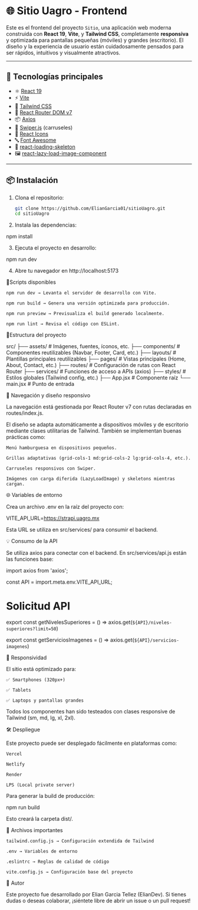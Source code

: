 # 🌐 Sitio Uagro - Frontend

Este es el frontend del proyecto `Sitio`, una aplicación web moderna construida con **React 19**, **Vite**, y **Tailwind CSS**, completamente **responsiva** y optimizada para pantallas pequeñas (móviles) y grandes (escritorio). El diseño y la experiencia de usuario están cuidadosamente pensados para ser rápidos, intuitivos y visualmente atractivos.

---

## 🚀 Tecnologías principales

- ⚛️ [React 19](https://react.dev/)
- ⚡ [Vite](https://vitejs.dev/)
- 🎨 [Tailwind CSS](https://tailwindcss.com/)
- 🔀 [React Router DOM v7](https://reactrouter.com/)
- 📦 [Axios](https://axios-http.com/)
- 🎠 [Swiper.js](https://swiperjs.com/react) (carruseles)
- 🧩 [React Icons](https://react-icons.github.io/react-icons/)
- 🔤 [Font Awesome](https://fontawesome.com/)
- 🦴 [react-loading-skeleton](https://github.com/dvtng/react-loading-skeleton)
- 🖼️ [react-lazy-load-image-component](https://github.com/Aljullu/react-lazy-load-image-component)

---

## 📦 Instalación

1. Clona el repositorio:

   ```bash
   git clone https://github.com/ElianGarcia01/sitioUagro.git
   cd sitioUagro

   ```

2. Instala las dependencias:

npm install

3. Ejecuta el proyecto en desarrollo:

npm run dev

4. Abre tu navegador en http://localhost:5173

🔧Scripts disponibles

    npm run dev → Levanta el servidor de desarrollo con Vite.

    npm run build → Genera una versión optimizada para producción.

    npm run preview → Previsualiza el build generado localmente.

    npm run lint → Revisa el código con ESLint.

🧱Estructura del proyecto

src/
├── assets/ # Imágenes, fuentes, íconos, etc.
├── components/ # Componentes reutilizables (Navbar, Footer, Card, etc.)
├── layouts/ # Plantillas principales reutilizables
├── pages/ # Vistas principales (Home, About, Contact, etc.)
├── routes/ # Configuración de rutas con React Router
├── services/ # Funciones de acceso a APIs (axios)
├── styles/ # Estilos globales (Tailwind config, etc.)
├── App.jsx # Componente raíz
└── main.jsx # Punto de entrada

🧭 Navegación y diseño responsivo

La navegación está gestionada por React Router v7 con rutas declaradas en routes/index.js.

El diseño se adapta automáticamente a dispositivos móviles y de escritorio mediante clases utilitarias de Tailwind. También se implementan buenas prácticas como:

    Menú hamburguesa en dispositivos pequeños.

    Grillas adaptativas (grid-cols-1 md:grid-cols-2 lg:grid-cols-4, etc.).

    Carruseles responsivos con Swiper.

    Imágenes con carga diferida (LazyLoadImage) y skeletons mientras cargan.

🌐 Variables de entorno

Crea un archivo .env en la raíz del proyecto con:

VITE_API_URL=https://strapi.uagro.mx

Esta URL se utiliza en src/services/ para consumir el backend.

💡 Consumo de la API

Se utiliza axios para conectar con el backend. En src/services/api.js están las funciones base:

import axios from 'axios';

const API = import.meta.env.VITE_API_URL;

# Solicitud API
export const getNivelesSuperiores = () =>
  axios.get(`${API}/niveles-superiores?limit=50`)

export const getServiciosImagenes = () =>
  axios.get(`${API}/servicios-imagenes`)


📱 Responsividad

El sitio está optimizado para:

    ✅ Smartphones (320px+)

    ✅ Tablets

    ✅ Laptops y pantallas grandes

Todos los componentes han sido testeados con clases responsive de Tailwind (sm, md, lg, xl, 2xl).

🛠️ Despliegue

Este proyecto puede ser desplegado fácilmente en plataformas como:

    Vercel

    Netlify

    Render

    LPS (Local private server)

Para generar la build de producción:

npm run build

Esto creará la carpeta dist/.

📁 Archivos importantes

    tailwind.config.js → Configuración extendida de Tailwind

    .env → Variables de entorno

    .eslintrc → Reglas de calidad de código

    vite.config.js → Configuración base del proyecto

👤 Autor

Este proyecto fue desarrollado por Elian Garcia Tellez (ElianDev). Si tienes dudas o deseas colaborar, ¡siéntete libre de abrir un issue o un pull request!
